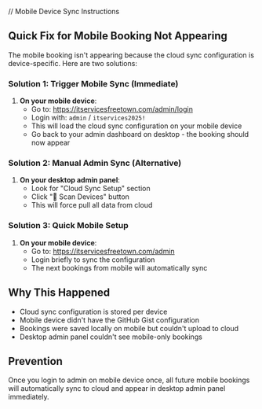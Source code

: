 // Mobile Device Sync Instructions

## Quick Fix for Mobile Booking Not Appearing

The mobile booking isn't appearing because the cloud sync configuration is device-specific. Here are two solutions:

### Solution 1: Trigger Mobile Sync (Immediate)

1. **On your mobile device**:
   - Go to: https://itservicesfreetown.com/admin/login
   - Login with: `admin` / `itservices2025!`
   - This will load the cloud sync configuration on your mobile device
   - Go back to your admin dashboard on desktop - the booking should now appear

### Solution 2: Manual Admin Sync (Alternative)

1. **On your desktop admin panel**:
   - Look for "Cloud Sync Setup" section
   - Click "📱 Scan Devices" button
   - This will force pull all data from cloud

### Solution 3: Quick Mobile Setup

1. **On your mobile device**:
   - Go to: https://itservicesfreetown.com/admin
   - Login briefly to sync the configuration
   - The next bookings from mobile will automatically sync

## Why This Happened

- Cloud sync configuration is stored per device
- Mobile device didn't have the GitHub Gist configuration
- Bookings were saved locally on mobile but couldn't upload to cloud
- Desktop admin panel couldn't see mobile-only bookings

## Prevention

Once you login to admin on mobile device once, all future mobile bookings will automatically sync to cloud and appear in desktop admin panel immediately.
